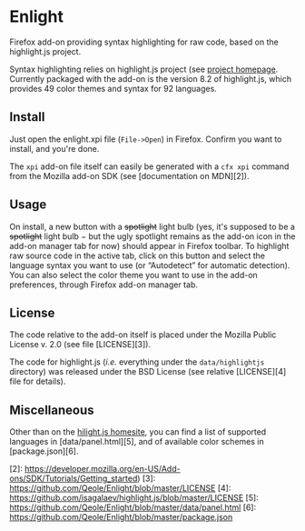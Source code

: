 Enlight
=======

Firefox add-on providing syntax highlighting for raw code, based on the highlight.js project.

Syntax highlighting relies on highlight.js project (see [project homepage][1]. Currently packaged with the add-on is the version 8.2 of highlight.js, which provides 49 color themes and syntax for 92 languages.

## Install

Just open the enlight.xpi file (`File->Open`) in Firefox. Confirm you want to install, and you're done.

The `xpi` add-on file itself can easily be generated with a `cfx xpi` command from the Mozilla add-on SDK (see [documentation on MDN][2]).

## Usage

On install, a new button with a ~~spotlight~~ light bulb (yes, it's supposed to be a ~~spotlight~~ light bulb − but the ugly spotlight remains as the add-on icon in the add-on manager tab for now) should appear in Firefox toolbar.
To highlight raw source code in the active tab, click on this button and select the language syntax you want to use (or “Autodetect” for automatic detection).
You can also select the color theme you want to use in the add-on preferences, through Firefox add-on manager tab.

## License

The code relative to the add-on itself is placed under the Mozilla Public License v. 2.0 (see file [LICENSE][3]).

The code for highlight.js (_i.e._ everything under the `data/highlightjs` directory) was released under the BSD License (see relative [LICENSE][4] file for details).

## Miscellaneous

Other than on the [hilight.js homesite][1], you can find a list of supported languages in [data/panel.html][5], and of available color schemes in [package.json][6].

[1]: https://highlightjs.org
[2]: https://developer.mozilla.org/en-US/Add-ons/SDK/Tutorials/Getting_started)
[3]: https://github.com/Qeole/Enlight/blob/master/LICENSE
[4]: https://github.com/isagalaev/highlight.js/blob/master/LICENSE
[5]: https://github.com/Qeole/Enlight/blob/master/data/panel.html
[6]: https://github.com/Qeole/Enlight/blob/master/package.json
